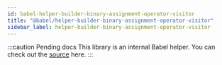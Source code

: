 ```yaml
---
id: babel-helper-builder-binary-assignment-operator-visitor
title: "@babel/helper-builder-binary-assignment-operator-visitor"
sidebar_label: helper-builder-binary-assignment-operator-visitor
---
```


:::caution Pending docs
This library is an internal Babel helper. You can check out the [source](https://github.com/babel/babel/tree/main/packages/babel-helper-builder-binary-assignment-operator-visitor) here.
:::

